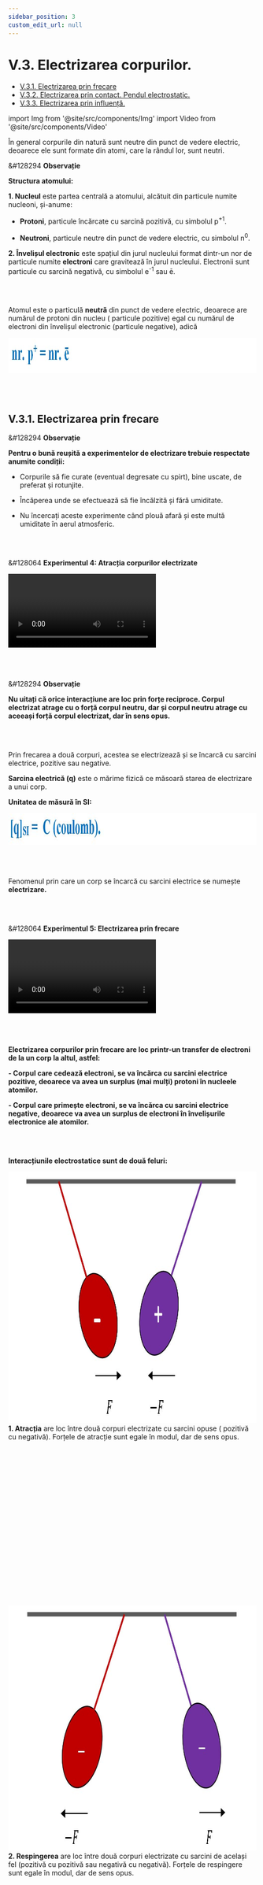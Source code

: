 ```yaml
---
sidebar_position: 3
custom_edit_url: null
---
```


# V.3. Electrizarea corpurilor.


<ul class="table-of-contents table-of-contents__left-border"><li><a href="#v31-electrizarea-prin-frecare" class="table-of-contents__link toc-highlight">V.3.1. Electrizarea prin frecare</a></li><li><a href="#v32-electrizarea-prin-contact-pendul-electrostatic" class="table-of-contents__link toc-highlight">V.3.2. Electrizarea prin contact. Pendul electrostatic.</a></li><li><a href="#v33-electrizarea-prin-influență" class="table-of-contents__link toc-highlight">V.3.3. Electrizarea prin influență.</a></li></ul>

import Img from '@site/src/components/Img'
import Video from '@site/src/components/Video'





În general corpurile din natură sunt neutre din punct de vedere electric, deoarece ele sunt formate din atomi, care la rândul lor, sunt neutri.



<div class="alert alert--secondary" role="alert">

&#128294 **Observație**

**Structura atomului:**

**1. Nucleul** este partea centrală a atomului, alcătuit din particule numite nucleoni, și-anume:

- **Protoni**, particule încărcate cu sarcină pozitivă, cu simbolul p<sup>+1</sup>.

- **Neutroni**, particule neutre din punct de vedere electric, cu simbolul n<sup>0</sup>.



**2. Învelișul electronic** este spațiul din jurul nucleului format dintr-un nor de particule numite **electroni** care gravitează în jurul nucleului. Electronii sunt particule cu sarcină negativă, cu simbolul e<sup>-1</sup> sau ē.




</div>




<br></br>



<div class="alert alert--primary" role="alert">

Atomul este o particulă **neutră** din punct de vedere electric, deoarece are numărul de protoni din nucleu ( particule pozitive) egal cu numărul de electroni din învelișul electronic (particule negative), adică


<Img className="img-responsive4" src="fizica/clasa6/capitolul5/5_3_Poza0_NumarProtoniEgalNrElectroni.jpg" width="1000" height="72" />


</div>






<br></br>



## V.3.1. Electrizarea prin frecare



<div class="alert alert--secondary" role="alert">

&#128294 **Observație**


**Pentru o bună reușită a experimentelor de electrizare trebuie respectate anumite condiții:**

- Corpurile să fie curate (eventual degresate cu spirt), bine uscate, de preferat și rotunjite.

- Încăperea unde se efectuează să fie încălzită și fără umiditate.

- Nu încercați aceste experimente când plouă afară și este multă umiditate în aerul atmosferic.



</div>



<br></br>



<div class="alert alert--success" role="alert">

&#128064 **Experimentul 4: Atracția corpurilor electrizate**



<Video src="https://www.youtube.com/embed/U-JouP0GTJo" />



**Materiale necesare:**   
Baghetă de plastic, bucată de lână, bucățele de hârtie ( sau bobițe de polistiren ), o sticluță cu apă, doză goală de aluminiu, vas cu soluție de detergent de vase, compas.

<br></br>


**Descrierea experimentului:**
- Pune pe masă o grămăjoară de bobițe de polistiren și apropie de ea bagheta.
- Ce observi ?
  > Bagheta nu atrage bucățelele mici.
- Freacă cu bucata de lână un capăt al baghetei, fără să atingi cu mâna porțiunile frecate.
- Ce observi ?
  > După frecare, bagheta atrage bobițele.
- Apropie un corp electrizat de o doză de aluminiu.
- Ce observi ?
  > Corpul electrizat atrage doza.
- Pune soluția de detergent de vase într-un vas.
- Suflă cu un pai ca să formezi un balon de săpun.
- Apropie un corp electrizat de balonul de săpun.
- Ce observi ?
  > Corpul electrizat atrage balonul de săpun.
- Cu ajutorul unui compas fă un orificiu mic în fundul sticlei cu apă.
- Scoate dopul sticlei ca să obții un jet subțire de apă.
- Apropie un corp electrizat de jetul de apă.
- Ce observi ?
  > Corpul electrizat atrage jetul de apă.


<br></br>

**Concluzia experimentului:**   
Corpurile electrizate au proprietatea de a atrage corpuri ușoare (bucățele de hârtie, bobițe de polistiren, doze de aluminiu, baloane de săpun, jet subțire de apă, firele de păr etc).




</div>



<br></br>



<div class="alert alert--secondary" role="alert">

&#128294 **Observație**

**Nu uitați că orice interacțiune are loc prin forțe reciproce. Corpul electrizat atrage cu o forță corpul neutru, dar și corpul neutru atrage cu aceeași forță corpul electrizat, dar în sens opus.**


</div>


<br></br>




Prin frecarea a două corpuri, acestea se electrizează și se încarcă cu sarcini electrice, pozitive sau negative.




<div class="alert alert--primary" role="alert">

**Sarcina electrică (q)** este o mărime fizică ce măsoară starea de electrizare a unui corp.



**Unitatea de măsură în SI:**


<Img className="img-responsive4" src="fizica/clasa6/capitolul5/5_3_1_Poza0_UnitateaDeMasuraASarciniiElectrice_vers2.jpg" width="1000" height="65" />



</div>


<br></br>


<div class="alert alert--primary" role="alert">

Fenomenul prin care un corp se încarcă cu sarcini electrice se numește **electrizare.**

</div>




<br></br>




<div class="alert alert--success" role="alert">

&#128064 **Experimentul 5: Electrizarea prin frecare**



<Video src="https://www.youtube.com/embed/IT2h4TdDjOk" />



**Materiale necesare:**   
Balon umflat, lavetă, suport.

<br></br>

**Descrierea experimentului:**
- Suspendă balonul de un suport.
- Freacă cu laveta balonul, fără să atingi cu mâna porțiunile frecate și apoi lasă-l liber.
- Apropie laveta de balonul suspendat.
- Ce observi ?
  > Cele două corpuri frecate se atrag.

<br></br>

**Concluzia experimentului:**   
În urma frecării a două corpuri, unul se încarcă cu sarcini pozitive (laveta), celălalt cu sarcini negative (balonul de cauciuc).




</div>



<br></br>

<div class="alert alert--primary" role="alert">

**Electrizarea corpurilor prin frecare are loc printr-un transfer de electroni de la un corp la altul, astfel:**

**- Corpul care cedează electroni, se va încărca cu sarcini electrice pozitive, deoarece va avea un surplus (mai mulți) protoni în nucleele atomilor.**

**- Corpul care primește electroni, se va încărca cu sarcini electrice negative, deoarece va avea un surplus de electroni în învelișurile electronice ale atomilor.**


</div>


<br></br>




<div class="alert alert--primary" role="alert">


**Interacțiunile electrostatice sunt de două feluri:**

<Img className="img-responsive3" src="fizica/clasa6/capitolul5/5_3_1_Poza1_Atractia_vers3.jpg" width="1000" height="510" /> <strong>1. Atracția</strong> are loc între două corpuri electrizate cu sarcini opuse ( pozitivă cu negativă). Forțele de atracție sunt egale în modul, dar de sens opus.

<br></br>
<br></br>
<br></br>
<br></br>
<br></br>
<br></br>
<br></br>
<br></br>
<br></br>


<Img className="img-responsive3" src="fizica/clasa6/capitolul5/5_3_1_Poza2_Respingerea_vers3.jpg" width="1000" height="498" /> <strong>2. Respingerea</strong> are loc între două corpuri electrizate cu sarcini de același fel (pozitivă cu pozitivă sau negativă cu negativă). Forțele de respingere sunt egale în modul, dar de sens opus.


<br></br>
<br></br>
<br></br>
<br></br>
<br></br>
<br></br>
<br></br>
<br></br>



Interacțiunile dintre două corpuri electrizate **au loc la distanță prin intermediul câmpului electrostatic** din jurul oricărui corp electrizat.



</div>


<br></br>




<div class="alert alert--success" role="alert">

&#128064 **Experimentul 6: Interacțiuni electrostatice**



<Video src="https://www.youtube.com/embed/RQ_31JH7xCw" />



**Materiale necesare:**   
Corp de sticlă (borcănel), bucată de mătase, un pai de suc, lână, ață, suport.

<br></br>

**Descrierea experimentului:**
- Taie paiul în două bucăți.
- Prinde un fir de ață de bucată mică de pai și suspend-o de un suport.
- Freacă cu o mănușă de lână cele două bucățele tăiate din pai, una fiind cea suspendată.
- Apropie paiul electrizat prin frecare de cel suspendat.
- Ce observi ?
  > Cele două paie se resping.


**Cele două paie se resping deoarece s-au încărcat cu aceleași sarcini electrice, fiind confecționate din material identic.**


- Freacă cu bucata de mătase (hârtie) partea rotunjită a unui borcănel, fără să atingi cu mâna porțiunile frecate.
- Apropie borcănelul de paiul suspendat.
- Ce observi ?
  > Cele două corpuri se atrag.



**Concluzia experimentului:**   
Sticla s-a încărcat cu sarcini pozitive, iar paiul de plastic cu sarcini negative și de aceea s-au atras.




</div>







<br></br>



## V.3.2. Electrizarea prin contact. Pendul electrostatic.



<div class="alert alert--success" role="alert">

&#128064 **Experimentul 7: Confecționarea unui electroscop**




<Video src="https://www.youtube.com/embed/NLFyC8GAJMI" />



**Materiale necesare:**   
Borcan de sticlă curat și uscat, sârmă de cupru, 2 foițe de aluminiu (e la folia de împachetat), capac de carton, foarfece.

<br></br>


**Descrierea experimentului:**
- Decupează din carton un capac mai mare decât gura borcanului, fă o gaură în capac, astfel încât firul de cupru să treacă prin el.
- Întinde firul astfel încât o parte mai mică să rămână în afara capacului borcanului, deasupra și o mare parte va fi în borcan.
- În partea de jos, îndoaie sârma și pune pe acest cârlig două foițe de aluminiu.
- Freacă un balon de păr sau lână și apropie-l de capătul de sus al sârmei.
- Ce observi ?
  > Cele două foițe de aluminiu se depărtează una de cealaltă.

<br></br>

**Concluzia experimentului:**   
Electroscopul este un dispozitiv care detectează corpurile electrizate.    
Când electroscopul este neutru, foițele de aluminiu stau una lângă alta.    
Când electroscopul este încărcat, foițele se încarcă cu sarcini opuse și de aceea se resping și se îndepărtează.





</div>



<br></br>



<div class="alert alert--success" role="alert">

&#128064 **Experimentul 8: Electrizarea prin contact**



<Video src="https://www.youtube.com/embed/uW0EnzcAqPY" />



**Materiale necesare:**   
Baghetă, bucată de lână, electroscop.

<br></br>

**Descrierea experimentului:**
- Freacă bagheta de lână.
- Atinge capătul baghetei de sfera electroscopului.
- Ce observi ?
  > Foițele electroscopului se resping, adică se încarcă cu sarcini electrice.

<br></br>


**Concluzia experimentului:**   
Sfera electroscopului se va încărca cu același tip de sarcină electrică cu a corpului electrizat prin contact.



</div>



<br></br>



**Mai putem electriza un corp neutru prin contactul (atingerea) cu un corp deja electrizat.** 



<div class="alert alert--primary" role="alert">

<Img className="img-responsive3" src="fizica/clasa6/capitolul5/5_3_2_Poza1_ElectrizareaPrinContact_vers3.jpg" width="1000" height="490" /> <strong>Electrizarea prin contact</strong> are loc prin trecerea electronilor de pe corpul electrizat pe cel neutru, care se va încărca cu același fel de sarcină electrică ca și cel electrizat.

<br></br>
<br></br>
<br></br>
<br></br>
<br></br>
<br></br>
<br></br>



</div>



<br></br>





## V.3.3. Electrizarea prin influență.


<div class="alert alert--success" role="alert">

&#128064 **Experimentul 9: Electrizarea prin influență (de la distanță)**




<Video src="https://www.youtube.com/embed/pqy5_CBU4E0" />



**Materiale necesare:**   
Baghetă de sticlă, bucată de mătase (hârtie) , electroscop.

<br></br>

**Descrierea experimentului:**
- Electrizează prin frecare cu mătase, bagheta de sticlă.
- Apropie, fără să atingi, bagheta de sticlă de sfera electroscopului.
- Ce observi ?
  > Foițele electroscopului se resping, arătând că electroscopul s-a încărcat cu sarcini electrice.

<br></br>

**Concluzia experimentului:**   
Sfera electroscopului se va încărca cu sarcină electrică opusă corpului electrizat adus în apropiere. Sfera s-a încărcat pozitiv și plasticul s-a electrizat negativ.



</div>

<br></br>



<div class="alert alert--primary" role="alert">


<Img className="img-responsive3" src="fizica/clasa6/capitolul5/5_3_3_Poza1_ElectrizareaPrinInfluenta_vers3.jpg" width="1000" height="491" /> <strong>Electrizarea prin influență (de la distanță)</strong> are loc prin încărcarea capătului corpului neutru cu sarcină electrică opusă celui electrizat adus în apropierea lui.

<br></br>
<br></br>
<br></br>
<br></br>
<br></br>
<br></br>
<br></br>
<br></br>


</div>












